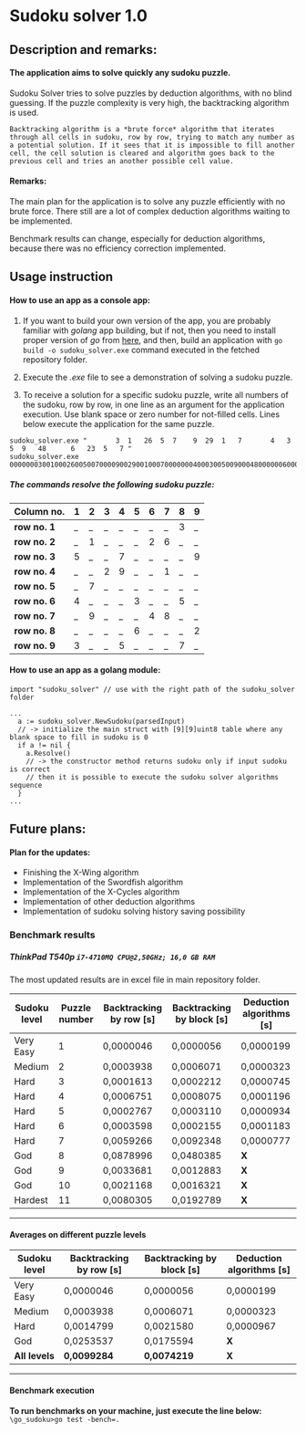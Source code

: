 # Sudoku solver 1.0

## Description and remarks:
#### The application aims to solve quickly any sudoku puzzle.

   Sudoku Solver tries to solve puzzles by deduction algorithms, with no blind guessing. If the puzzle complexity is very high, the backtracking algorithm is used.

   `Backtracking algorithm is a *brute force* algorithm that iterates through all cells in sudoku, row by row, trying to match any number as a potential solution. If it sees that it is impossible to fill another cell, the cell solution is cleared and algorithm goes back to the previous cell and tries an another possible cell value.`

#### Remarks:
The main plan for the application is to solve any puzzle efficiently with no brute force. There still are a lot of complex deduction algorithms waiting to be implemented.

Benchmark results can change, especially for deduction algorithms, because there was no efficiency correction implemented.

## Usage instruction

#### How to use an app as a console app:

1. If you want to build your own version of the app, you are probably familiar with *golang* app building, but if not, then you need to install proper version of *go* from [here](https://golang.org/dl/), and then, build an application with `go build -o sudoku_solver.exe` command executed in the fetched repository folder. 

2. Execute the *.exe* file to see a demonstration of solving a sudoku puzzle.

3. To receive a solution for a specific sudoku puzzle, write all numbers of the sudoku, row by row, in one line as an argument for the application execution. Use blank space or zero number for not-filled cells. Lines below execute the application for the same puzzle. 




```
sudoku_solver.exe "       3  1   26  5  7    9  29  1   7       4   3  5  9   48      6   23  5   7 "
sudoku_solver.exe 000000030010002600500700009002900100070000000400030050090004800000060002300500070
```

##### The commands resolve the following sudoku puzzle:

Column no. | 1 | 2 | 3 | 4 | 5 | 6 | 7 | 8 | 9
------------- | - | - | - | - | - | - | - | - | -
**row no. 1** | _ | _ | _ | _ | _ | _ | _ | 3 | _
**row no. 2** | _ | 1 | _ | _ | _ | 2 | 6 | _ | _
**row no. 3** | 5 | _ | _ | 7 | _ | _ | _ | _ | 9
**row no. 4** | _ | _ | 2 | 9 | _ | _ | 1 | _ | _
**row no. 5** | _ | 7 | _ | _ | _ | _ | _ | _ | _
**row no. 6** | 4 | _ | _ | _ | 3 | _ | _ | 5 | _
**row no. 7** | _ | 9 | _ | _ | _ | 4 | 8 | _ | _
**row no. 8** | _ | _ | _ | _ | 6 | _ | _ | _ | 2
**row no. 9** | 3 | _ | _ | 5 | _ | _ | _ | 7 | _



#### How to use an app as a golang module:

```golang
import "sudoku_solver" // use with the right path of the sudoku_solver folder
```

```golang
...
  a := sudoku_solver.NewSudoku(parsedInput) 
  // -> initialize the main struct with [9][9]uint8 table where any blank space to fill in sudoku is 0
  if a != nil {
    a.Resolve()
    // -> the constructor method returns sudoku only if input sudoku is correct
    // then it is possible to execute the sudoku solver algorithms sequence
  }
...
```

## Future plans:

#### Plan for the updates:
* Finishing the X-Wing algorithm
* Implementation of the Swordfish algorithm
* Implementation of the X-Cycles algorithm
* Implementation of other deduction algorithms
* Implementation of sudoku solving history saving possibility

### Benchmark results

##### ThinkPad T540p `i7-4710MQ CPU@2,50GHz; 16,0 GB RAM`

The most updated results are in excel file in main repository folder.

Sudoku level | Puzzle number | Backtracking by row [s] | Backtracking by block [s] | Deduction algorithms [s]
------------ | ------------- | ----------------------- | ------------------------- | ------------------------
Very Easy  | 1     |     0,0000046    |    0,0000056    |    0,0000199
Medium     | 2     |     0,0003938    |    0,0006071    |    0,0000323
Hard       | 3     |     0,0001613    |    0,0002212    |    0,0000745
Hard       | 4     |     0,0006751    |    0,0008075    |    0,0001196
Hard       | 5     |     0,0002767    |    0,0003110    |    0,0000934
Hard       | 6     |     0,0003598    |    0,0002155    |    0,0001183
Hard       | 7     |     0,0059266    |    0,0092348    |    0,0000777
God        | 8     |     0,0878996    |    0,0480385    |    **X**
God        | 9     |     0,0033681    |    0,0012883    |    **X**
God        | 10    |     0,0021168    |    0,0016321    |    **X**
Hardest    | 11    |     0,0080305    |    0,0192789    |    **X**

--------------------------------------------

#### Averages on different puzzle levels

Sudoku level | Backtracking by row [s] | Backtracking by block [s] | Deduction algorithms [s]
------------ | ----------------------- | ------------------------- | ------------------------
Very Easy  | 0,0000046    |    0,0000056  |    0,0000199
Medium     | 0,0003938    |    0,0006071  |    0,0000323
Hard       | 0,0014799    |    0,0021580  |    0,0000967
God        | 0,0253537    |    0,0175594  |    **X**
**All levels**| **0,0099284**| **0,0074219** |    **X**

-----------------------------------------

#### Benchmark execution
**To run benchmarks on your machine, just execute the line below:**
`\go_sudoku>go test -bench=.`
